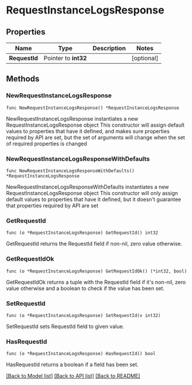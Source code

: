 # RequestInstanceLogsResponse

## Properties

Name | Type | Description | Notes
------------ | ------------- | ------------- | -------------
**RequestId** | Pointer to **int32** |  | [optional] 

## Methods

### NewRequestInstanceLogsResponse

`func NewRequestInstanceLogsResponse() *RequestInstanceLogsResponse`

NewRequestInstanceLogsResponse instantiates a new RequestInstanceLogsResponse object
This constructor will assign default values to properties that have it defined,
and makes sure properties required by API are set, but the set of arguments
will change when the set of required properties is changed

### NewRequestInstanceLogsResponseWithDefaults

`func NewRequestInstanceLogsResponseWithDefaults() *RequestInstanceLogsResponse`

NewRequestInstanceLogsResponseWithDefaults instantiates a new RequestInstanceLogsResponse object
This constructor will only assign default values to properties that have it defined,
but it doesn't guarantee that properties required by API are set

### GetRequestId

`func (o *RequestInstanceLogsResponse) GetRequestId() int32`

GetRequestId returns the RequestId field if non-nil, zero value otherwise.

### GetRequestIdOk

`func (o *RequestInstanceLogsResponse) GetRequestIdOk() (*int32, bool)`

GetRequestIdOk returns a tuple with the RequestId field if it's non-nil, zero value otherwise
and a boolean to check if the value has been set.

### SetRequestId

`func (o *RequestInstanceLogsResponse) SetRequestId(v int32)`

SetRequestId sets RequestId field to given value.

### HasRequestId

`func (o *RequestInstanceLogsResponse) HasRequestId() bool`

HasRequestId returns a boolean if a field has been set.


[[Back to Model list]](../README.md#documentation-for-models) [[Back to API list]](../README.md#documentation-for-api-endpoints) [[Back to README]](../README.md)


